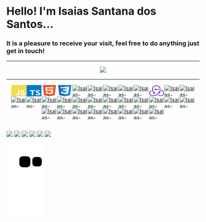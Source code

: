 # Hello! I'm  <strong>Isaias Santana dos Santos</strong>...  
### It is a pleasure to receive your visit, feel free to do anything just get in touch!

<hr>
<p align="center">
  <a href="https://isaiassantana.com.br" target="_blank"><img src="https://readme-typing-svg.herokuapp.com?lines=Hello!+I'm+a+front-end+Developer...;With+over+2+years+of+experience...;In+continuous+growth...;Three+years+ago...;I+transitioned+to+technology...;+And+now+I'm+enthusiastic+about...;Technologies+like+JavaScript,+HTML5...;CSS3,+Bootstrap,+WordPress,+React.js...;Among+others!&center=true&width=500&height=50&color=fff&pause=1000&size=22"></a>
</p>
<hr>

<div align="center">
  <a href="https://github.com/IsaiasSantanaDosSantos">
<!--   <img height="180em" src="https://github-readme-stats.vercel.app/api?username=IsaiasSantanaDosSantos&show_icons=true&theme=dark&include_all_commits=true&count_private=true"/>
  <img height="180em" src="https://github-readme-stats.vercel.app/api/top-langs/?username=IsaiasSantanaDosSantos&layout=compact&langs_count=7&theme=dark"/> -->
</div>
<div style="display: flex; flex-wrap: wrap; justify-content: center; lign-items: center;"> <br>
  <img align="center" alt="Isaias-Js" height="30" width="40" margin="10" src="https://raw.githubusercontent.com/devicons/devicon/master/icons/javascript/javascript-plain.svg">
  <img align="center" alt="Isaias-Typescript" height="30" width="40" src="https://raw.githubusercontent.com/devicons/devicon/master/icons/typescript/typescript-original.svg">
   <!-- <img align="center" alt="Isaias-Python" height="30" width="40" src="https://raw.githubusercontent.com/devicons/devicon/master/icons/python/python-original.svg">-->
  <img align="center" alt="Isaias-HTML" height="30" width="40" src="https://raw.githubusercontent.com/devicons/devicon/master/icons/html5/html5-original.svg">
  <img align="center" alt="Isaias-CSS" height="30" width="40" src="https://raw.githubusercontent.com/devicons/devicon/master/icons/css3/css3-original.svg">
<!--   <img align="center" alt="Isaias-php" height="30" width="40" margin-bottom="15" margin-right="7" src="https://www.php.net/images/logos/new-php-logo.svg"> -->
  <img align="center" alt="Isaias-Bootstrap" height="30" width="40" src="https://cdn.jsdelivr.net/gh/devicons/devicon/icons/bootstrap/bootstrap-original.svg">
  <img align="center" alt="Isaias-React" height="30" width="40" src="https://cdn.jsdelivr.net/gh/devicons/devicon/icons/react/react-original.svg"> 
  <img align="center" alt="Isaias-Node" height="30" width="40"  src="https://cdn.jsdelivr.net/gh/devicons/devicon/icons/nodejs/nodejs-plain.svg" />
  <img align="center" alt="Isaias-express" height="30" width="40"  src="https://cdn.jsdelivr.net/gh/devicons/devicon/icons/express/express-original.svg" />
          
  <img align="center" alt="Isaias-Ionic" height="30" width="40" src="https://cdn.jsdelivr.net/gh/devicons/devicon/icons/ionic/ionic-original.svg">
  <img align="center" alt="Isaias-Redux" height="30" width="40" src="https://raw.githubusercontent.com/devicons/devicon/master/icons/redux/redux-original.svg">
  <img align="center" alt="Isaias-WordPress" height="30" width="40" src="https://cdn.jsdelivr.net/gh/devicons/devicon/icons/wordpress/wordpress-plain.svg">
  <img align="center" alt="Isaias-npm" height="30" width="40" src="https://cdn.jsdelivr.net/gh/devicons/devicon/icons/npm/npm-original-wordmark.svg">
  <img align="center" alt="Isaias-MySql" height="30" width="40" src="https://cdn.jsdelivr.net/gh/devicons/devicon/icons/mysql/mysql-original.svg">
  <img align="center" alt="Isaias-Visual Studio Code" height="30" width="40" src="https://cdn.jsdelivr.net/gh/devicons/devicon/icons/vscode/vscode-original.svg" >
  <img align="center" alt="Isaias-GitHub" height="30" width="40" src="https://cdn.jsdelivr.net/gh/devicons/devicon/icons/github/github-original.svg">
  <img align="center" alt="Isaias-Git" height="30" width="40"  src="https://cdn.jsdelivr.net/gh/devicons/devicon/icons/git/git-original.svg" />
<!--   <img align="center" alt="Isaias-WordPress" height="30" width="40" src="https://cdn.jsdelivr.net/gh/devicons/devicon/icons/php/php-original.svg"> -->
  <img align="center" alt="Isaias-Figma" height="30" width="40" src="https://cdn.jsdelivr.net/gh/devicons/devicon/icons/figma/figma-original.svg">
  <img align="center" alt="Isaias-Android" height="30" width="40" src="https://cdn.jsdelivr.net/gh/devicons/devicon/icons/android/android-original-wordmark.svg" />
  <img align="center" alt="Isaias-Webpack" height="30" width="40" src="https://cdn.jsdelivr.net/gh/devicons/devicon@latest/icons/webpack/webpack-original.svg" />
  <img align="center" alt="Isaias-Canva" height="30" width="40"  src="https://cdn.jsdelivr.net/gh/devicons/devicon@latest/icons/canva/canva-original.svg" />
  <img align="center" alt="Isaias-Eslint" height="30" width="40"  src="https://cdn.jsdelivr.net/gh/devicons/devicon@latest/icons/eslint/eslint-original.svg" />
  <img align="center" alt="Isaias-Filezilla" height="30" width="40"  src="https://cdn.jsdelivr.net/gh/devicons/devicon@latest/icons/filezilla/filezilla-original.svg" />
  <img align="center" alt="Isaias-Firebase" height="30" width="40"  src="https://cdn.jsdelivr.net/gh/devicons/devicon@latest/icons/firebase/firebase-original.svg" />
  <img align="center" alt="Isaias-Gimp" height="30" width="40"  src="https://cdn.jsdelivr.net/gh/devicons/devicon@latest/icons/gimp/gimp-original.svg" />
  <img align="center" alt="Isaias-Insomnia" height="30" width="40"  src="https://cdn.jsdelivr.net/gh/devicons/devicon@latest/icons/insomnia/insomnia-original.svg" />
  <img align="center" alt="Isaias-Materialui" height="30" width="40"  src="https://cdn.jsdelivr.net/gh/devicons/devicon@latest/icons/materialui/materialui-original.svg" />
  <img align="center" alt="Isaias-Mongodb" height="30" width="40"  src="https://cdn.jsdelivr.net/gh/devicons/devicon@latest/icons/mongodb/mongodb-original.svg" />
  <img align="center" alt="Isaias-Powershell" height="30" width="40"  src="https://cdn.jsdelivr.net/gh/devicons/devicon@latest/icons/powershell/powershell-original.svg" />
  <img align="center" alt="Isaias-Trello" height="30" width="40"  src="https://cdn.jsdelivr.net/gh/devicons/devicon@latest/icons/trello/trello-original.svg" />
  <img align="center" alt="Isaias-Vercel" height="30" width="40"  src="https://cdn.jsdelivr.net/gh/devicons/devicon@latest/icons/vercel/vercel-original.svg" />
  <img align="center" alt="Isaias-Vitejs" height="30" width="40"  src="https://cdn.jsdelivr.net/gh/devicons/devicon@latest/icons/vitejs/vitejs-original.svg" />
  <img align="center" alt="Isaias-Babel" height="30" width="40"  src="https://cdn.jsdelivr.net/gh/devicons/devicon@latest/icons/babel/babel-original.svg" />
          
          
          
          
          
          
          
          
          
          
          
 
  
  
  <!-- Site for download icons: https://devicon.dev/ -->    
  
</div>

##
 
<div> 
    <a href="https://isaiassantana.com.br/" target="_blank" rel="external"><img src="https://img.shields.io/badge/-Webpage-%F5DF4E?style=for-the-badge&logoColor=white" target="_blank"></a> 
  <a href="https://www.linkedin.com/in/isaiassantanadossantos/" target="_blank" rel="external"><img src="https://img.shields.io/badge/-LinkedIn-%230077B5?style=for-the-badge&logo=linkedin&logoColor=white" target="_blank"></a> 
  <a href="https://bit.ly/3qaz8kp" target="_blank"><img src="https://img.shields.io/badge/WhatsApp-25D366?style=for-the-badge&logo=whatsapp&logoColor=white" target="_blank" rel="external"></a>
  <a href="https://www.youtube.com/channel/UCJN0HX-8PUtoQR1j6lc7P3g" target="_blank" rel="external"><img src="https://img.shields.io/badge/YouTube-FF0000?style=for-the-badge&logo=youtube&logoColor=white" target="_blank" rel="external"></a>
  <a href = "mailto:isaiaskurtsantos@gmail.com"><img src="https://img.shields.io/badge/Gmail-D14836?style=for-the-badge&logo=gmail&logoColor=white" target="_blank" rel="external"></a>
  <a href = "mailto:isaiassantanadossantos@hotmail.com"><img src="https://img.shields.io/badge/-Hotmail-%23333?style=for-the-badge&logo=gmail&logoColor=white" target="_blank" rel="external"></a>
  
 
  ![Snake animation](https://github.com/IsaiasSantanaDosSantos/IsaiasSantana/blob/output/github-contribution-grid-snake.svg) 
 
</div> 

